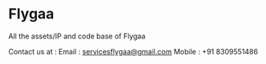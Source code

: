 # Flygaa
All the assets/IP and code base of Flygaa

Contact us at : 
Email : servicesflygaa@gmail.com
Mobile : +91 8309551486
